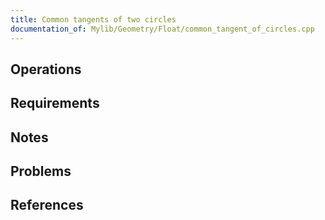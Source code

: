 ```yaml
---
title: Common tangents of two circles
documentation_of: Mylib/Geometry/Float/common_tangent_of_circles.cpp
---
```


## Operations

## Requirements

## Notes

## Problems

## References
